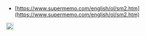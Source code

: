 
- [https://www.supermemo.com/english/ol/sm2.htm](https://www.supermemo.com/english/ol/sm2.htm)

<img src='https://scrapbox.io/api/pages/nishio/en/icon' alt='en.icon' height="19.5"/>